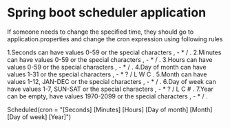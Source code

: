Spring boot scheduler application
=======================================

If someone needs to change the specified time, they should go to application.properties and change the cron expression using following rules


1.Seconds can have values 0-59 or the special characters , - * / .
2.Minutes can have values 0-59 or the special characters , - * / .
3.Hours can have values 0-59 or the special characters , - * / .
4.Day of month can have values 1-31 or the special characters , - * ? / L W C .
5.Month can have values 1-12, JAN-DEC or the special characters , - * / .
6.Day of week can have values 1-7, SUN-SAT or the special characters , - * ? / L C # .
7.Year can be empty, have values 1970-2099 or the special characters , - * / .

Scheduled(cron = "[Seconds] [Minutes] [Hours] [Day of month] [Month] [Day of week] [Year]")
